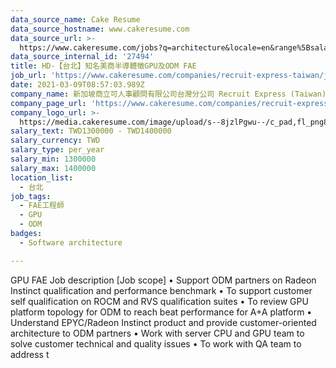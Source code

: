 ```yaml
---
data_source_name: Cake Resume
data_source_hostname: www.cakeresume.com
data_source_url: >-
  https://www.cakeresume.com/jobs?q=architecture&locale=en&range%5Bsalary_range%5D%5Bmin%5D=1000000&page=4
data_source_internal_id: '27494'
title: HD-【台北】知名美商半導體徵GPU及ODM FAE
job_url: 'https://www.cakeresume.com/companies/recruit-express-taiwan/jobs/d5fd57'
date: 2021-03-09T08:57:03.989Z
company_name: 新加坡商立可人事顧問有限公司台灣分公司 Recruit Express (Taiwan)
company_page_url: 'https://www.cakeresume.com/companies/recruit-express-taiwan'
company_logo_url: >-
  https://media.cakeresume.com/image/upload/s--8jzlPgwu--/c_pad,fl_png8,h_200,w_200/v1566176619/pxugexvfcc68sz5kf2sn.png
salary_text: TWD1300000 - TWD1400000
salary_currency: TWD
salary_type: per_year
salary_min: 1300000
salary_max: 1400000
location_list:
  - 台北
job_tags:
  - FAE工程師
  - GPU
  - ODM
badges:
  - Software architecture

---
```


GPU FAE Job description [Job scope] • Support ODM partners on Radeon Instinct qualification and performance benchmark • To support customer self qualification on ROCM and RVS qualification suites • To review GPU platform topology for ODM to reach beat performance for A+A platform • Understand EPYC/Radeon Instinct product and provide customer-oriented architecture to ODM partners • Work with server CPU and GPU team to solve customer technical and quality issues • To work with QA team to address t